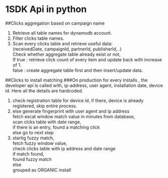 # 1SDK Api in python

##Clicks aggregation based on campaign name 
1. Retrieve all table names for dynamodb account. <br />
2. Filter clicks table names. <br />
3. Scan every clicks table and retrieve useful data: <br /> 
   (receivedDate, campaignId, partnerId, publisherId, .) <br />
   Check whether aggregate table already exist or not, <br />
        If true : retrieve click count of every item and update back with increase of 1. <br />
        false : create aggregate table first and then insert/update data. <br />
        
##Clicks to install matching
###On production for every installs , the developer api is called with,
    ip-address, user agent, installation date, device id. 
    Here all the details are hardcoded.
1. check registration table for device id, 
     if there, device is already registered, skip entire process.
2. else
     generate fingerprint with user agent and ip address <br />
     fetch excat window match value in minutes from database, <br />
     scan clcks table with date range, <br />
        if there is an entry, found a matching click <br />
        else go to next step
3. startig fuzzy match, <br />
     fetch fuzzy window value, <br />
     check clicks table with ip address and date range <br />
     if match found, <br />
        found fuzzy match <br />
     else <br />
        grouped as ORGANIC install
        
     
